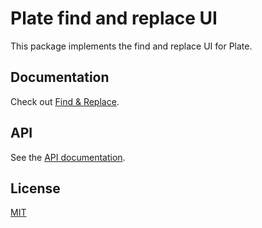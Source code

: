 # Plate find and replace UI

This package implements the find and replace UI for Plate.

## Documentation

Check out [Find & Replace](https://plate.udecode.io/docs/plugins/find-replace).

## API

See the [API documentation](https://plate-api.udecode.io/globals.html). 

## License

[MIT](../../LICENSE)
